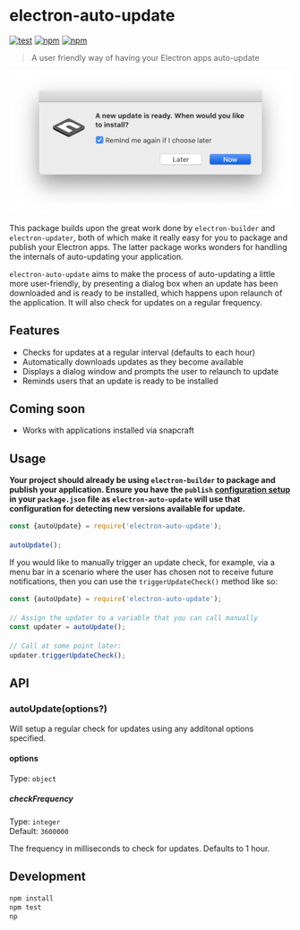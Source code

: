 # electron-auto-update

[![test](https://github.com/davidwinter/electron-auto-update/workflows/Node.js%20CI/badge.svg)](https://github.com/davidwinter/electron-auto-update/actions?query=workflow%3ANode.js%20CI) [![npm](https://img.shields.io/npm/v/electron-auto-update)](https://www.npmjs.com/package/electron-auto-update) [![npm](https://img.shields.io/npm/dw/electron-auto-update)](https://www.npmjs.com/package/electron-auto-update)

> A user friendly way of having your Electron apps auto-update

![electron-auto-update screenshot](https://github.com/davidwinter/electron-auto-update/raw/main/screenshot.png)

This package builds upon the great work done by `electron-builder` and `electron-updater`, both of which make it really easy for you to package and publish your Electron apps. The latter package works wonders for handling the internals of auto-updating your application.

`electron-auto-update` aims to make the process of auto-updating a little more user-friendly, by presenting a dialog box when an update has been downloaded and is ready to be installed, which happens upon relaunch of the application. It will also check for updates on a regular frequency.

## Features

- Checks for updates at a regular interval (defaults to each hour)
- Automatically downloads updates as they become available
- Displays a dialog window and prompts the user to relaunch to update
- Reminds users that an update is ready to be installed

## Coming soon

- Works with applications installed via snapcraft

## Usage

**Your project should already be using `electron-builder` to package and publish your application. Ensure you have the `publish` [configuration setup](https://www.electron.build/configuration/publish) in your `package.json` file as `electron-auto-update` will use that configuration for detecting new versions available for update.**


```js
const {autoUpdate} = require('electron-auto-update');

autoUpdate();
```

If you would like to manually trigger an update check, for example, via a menu bar in a scenario where the user has chosen not to receive future notifications, then you can use the `triggerUpdateCheck()` method like so:

```js
const {autoUpdate} = require('electron-auto-update');

// Assign the updater to a variable that you can call manually
const updater = autoUpdate();

// Call at some point later:
updater.triggerUpdateCheck();
```

## API

### autoUpdate(options?)

Will setup a regular check for updates using any additonal options specified.

#### options

Type: `object`

##### checkFrequency

Type: `integer`\
Default: `3600000`

The frequency in milliseconds to check for updates. Defaults to 1 hour.

## Development

```
npm install
npm test
np
```
